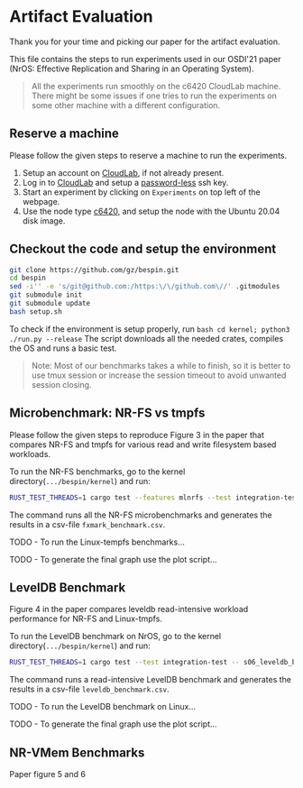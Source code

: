 # Artifact Evaluation
Thank you for your time and picking our paper for the artifact evaluation.

This file contains the steps to run experiments used in our OSDI'21 paper
(NrOS: Effective Replication and Sharing in an Operating System).

> All the experiments run smoothly on the c6420 CloudLab machine. There might be
some issues if one tries to run the experiments on some other machine with a
different configuration.

## Reserve a machine
Please follow the given steps to reserve a machine to run the experiments.
  1. Setup an account on [CloudLab](https://www.cloudlab.us), if not already present.
  2. Log in to [CloudLab](https://www.cloudlab.us/login.php) and setup a [password-less](https://docs.cloudlab.us/users.html#%28part._ssh-access) ssh key.
  3. Start an experiment by clicking on `Experiments` on top left of the webpage.
  4. Use the node type [c6420](https://docs.cloudlab.us/hardware.html), and setup the node with the Ubuntu 20.04 disk image.

## Checkout the code and setup the environment
```bash
git clone https://github.com/gz/bespin.git
cd bespin
sed -i'' -e 's/git@github.com:/https:\/\/github.com\//' .gitmodules
git submodule init
git submodule update
bash setup.sh
```
To check if the environment is setup properly, run ```bash cd kernel; python3 ./run.py --release```
The script downloads all the needed crates, compiles the OS and runs a basic test.

> Note: Most of our benchmarks takes a while to finish, so it is better to use tmux session or increase
the session timeout to avoid unwanted session closing.

## Microbenchmark: NR-FS vs tmpfs
Please follow the given steps to reproduce Figure 3 in the paper that compares NR-FS and tmpfs for
various read and write filesystem based workloads.

To run the NR-FS benchmarks, go to the kernel directory(`.../bespin/kernel`) and run:
```bash
RUST_TEST_THREADS=1 cargo test --features mlnrfs --test integration-test -- s06_fxmark_bench --nocapture
```
The command runs all the NR-FS microbenchmarks and generates the results in a csv-file `fxmark_benchmark.csv`.

TODO - To run the Linux-tempfs benchmarks...

TODO - To generate the final graph use the plot script...

## LevelDB Benchmark
Figure 4 in the paper compares leveldb read-intensive workload performance for NR-FS and Linux-tmpfs.

To run the LevelDB benchmark on NrOS, go to the kernel directory(`.../bespin/kernel`) and run:
```bash
RUST_TEST_THREADS=1 cargo test --test integration-test -- s06_leveldb_benchmark --nocapture
```
The command runs a read-intensive LevelDB benchmark and generates the results in a csv-file `leveldb_benchmark.csv`.

TODO - To run the LevelDB benchmark on Linux...

TODO - To generate the final graph use the plot script...

## NR-VMem Benchmarks
Paper figure 5 and 6